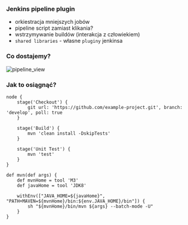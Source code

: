 ### Jenkins pipeline plugin
* orkiestracja mniejszych jobów
* pipeline script zamiast klikania?
* wstrzymywanie buildów (interakcja z człowiekiem)
* `shared libraries` - własne `pluginy` jenkinsa


### Co dostajemy?
![pipeline_view](images/pipeline_view.png)
<!-- .element: class="stretch" -->


### Jak to osiągnąć?
```
node {
    stage('Checkout') {
        git url: 'https://github.com/example-project.git', branch: 'develop', poll: true
    }

    stage('Build') {
        mvn 'clean install -DskipTests'
    }

    stage('Unit Test') {
        mvn 'test'
    }
}

def mvn(def args) {
    def mvnHome = tool 'M3'
    def javaHome = tool 'JDK8'

    withEnv(["JAVA_HOME=${javaHome}", "PATH+MAVEN=${mvnHome}/bin:${env.JAVA_HOME}/bin"]) {
        sh "${mvnHome}/bin/mvn ${args} --batch-mode -U"
    }
}
```
